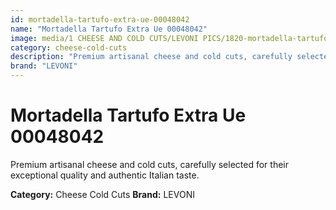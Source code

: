 ```yaml
---
id: mortadella-tartufo-extra-ue-00048042
name: "Mortadella Tartufo Extra Ue 00048042"
image: media/1 CHEESE AND COLD CUTS/LEVONI PICS/1820-mortadella-tartufo-extra-ue-00048042.jpg
category: cheese-cold-cuts
description: "Premium artisanal cheese and cold cuts, carefully selected for their exceptional quality and authentic Italian taste."
brand: "LEVONI"
---
```


# Mortadella Tartufo Extra Ue 00048042

Premium artisanal cheese and cold cuts, carefully selected for their exceptional quality and authentic Italian taste.

**Category:** Cheese Cold Cuts
**Brand:** LEVONI
